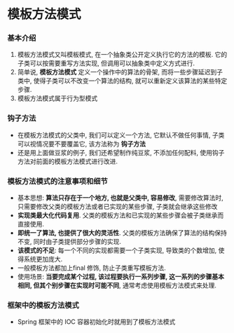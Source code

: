 # 模板方法模式

### 基本介绍

1. 模板方法模式又叫模板模式, 在一个抽象类公开定义执行它的方法的模板. 它的子类可以按需要重写方法实现, 但调用可以抽象类中定义方式进行.
2. 简单说, **模板方法模式** 定义一个操作中的算法的骨架, 而将一些步骤延迟到子类中, 使得子类可以不改变一个算法的结构, 就可以重新定义该算法的某些特定步骤.
3. 模板方法模式属于行为型模式




### 钩子方法

* 在模板方法模式的父类中, 我们可以定义一个方法, 它默认不做任何事情, 子类可以视情况要不要覆盖它, 该方法称为 **钩子方法**
* 还是用上面做豆浆的例子, 我们还希望制作纯豆浆, 不添加任何配料, 使用钩子方法对前面的模板方法模式进行改进.




### 模板方法模式的注意事项和细节

* 基本思想: **算法只存在于一个地方, 也就是父类中, 容易修改**, 需要修改算法时, 只需要修改父类的模板方法或者已实现的某些步骤, 子类就会继承这些修改
* **实现类最大化代码复用**. 父类的模板方法和已实现的某些步骤会被子类继承而直接使用.
* **即统一了算法, 也提供了很大的灵活性**. 父类的模板方法确保了算法的结构保持不变, 同时由子类提供部分步骤的实现.
* **该模式的不足**: 每一个不同的实现都需要一个子类实现, 导致类的个数增加, 使得系统更加庞大.
* 一般模板方法都加上final 修饰, 防止子类重写模板方法.
* 使用场景: **当要完成某个过程, 该过程要执行一系列步骤, 这一系列的步骤基本相同, 但其个别步骤在实现时可能不同**, 通常考虑使用模板方法模式来处理.







### 框架中的模板方法模式

* Spring 框架中的 IOC 容器初始化时就用到了模板方法模式